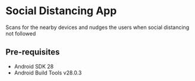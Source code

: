 

Social Distancing App 
===================================

Scans for the nearby devices and nudges the users when social distancing not followed


Pre-requisites
--------------

- Android SDK 28
- Android Build Tools v28.0.3
